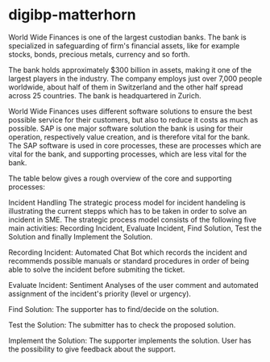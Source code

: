 # digibp-matterhorn

World Wide Finances is one of the largest custodian banks. The bank is specialized in safeguarding of firm's financial assets, like for example stocks, bonds, precious metals, currency and so forth.

The bank holds approximately $300 billion in assets, making it one of the largest players in the industry. The company employs just over 7,000 people worldwide, about half of them in Switzerland and the other half spread across 25 countries. The bank is headquartered in Zurich.

World Wide Finances uses different software solutions to ensure the best possible service for their customers, but also to reduce it costs as much as possible. SAP is one major software solution the bank is using for their operation, respectively value creation, and is therefore vital for the bank. The SAP software is used in core processes, these are processes which are vital for the bank, and supporting processes, which are less vital for the bank.

The table below gives a rough overview of the core and supporting processes:







Incident Handling 
The strategic process model for incident handeling is illustrating the current stepps which has to be taken in order to solve an incident in SME.
The strategic process model consists of the following five main activities: Recording Incident, Evaluate Incident, Find Solution, Test the Solution and finally Implement the Solution.

Recording Incident: Automated Chat Bot which records the incident and recommends possible manuals or standard procedures in order of being able to solve the incident before submiting the ticket.

Evaluate Incident: Sentiment Analyses of the user comment and automated assignment of the incident's priority (level or urgency).

Find Solution: The supporter has to find/decide on the solution.

Test the Solution: The submitter has to check the proposed solution.

Implement the Solution: The supporter implements the solution. User has the possibility to give feedback about the support.

